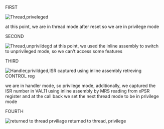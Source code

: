 FIRST

![Thread,priveleged](https://github.com/alymaamoun/Embedded-Learn-In-Depth/assets/53837104/444f7a00-2447-4192-8006-e819ca92b1b9)

at this point, we are in thread mode after reset so we are in privilege mode

SECOND


![Thread,unprivildegd](https://github.com/alymaamoun/Embedded-Learn-In-Depth/assets/53837104/8c748a98-6a84-46f0-8a7c-973dd55220bb)
 at this point, we used the inline assembly to switch to unprivileged mode, so we can't access some features

THIRD


 
 ![Handler,privildged,ISR captured using inline assembly retreving CONTROL reg](https://github.com/alymaamoun/Embedded-Learn-In-Depth/assets/53837104/7562dac6-a3dc-4676-8f95-78ac335d292b)

 we are in handler mode, so privilege mode, additionally, we captured the ISR number in VAL11 using inline assembly by MRS reading from xPSR register and at the call back we set the next thread mode to be in
 privilege mode

 FOURTH

 ![returned to thread prviliage](https://github.com/alymaamoun/Embedded-Learn-In-Depth/assets/53837104/6c506d7d-4e0e-466b-94fc-c7811174241c)
 returned to thread, privilege
